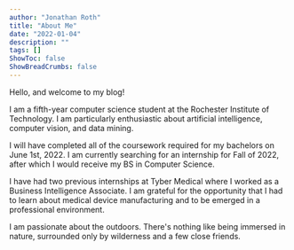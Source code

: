 ```yaml
---
author: "Jonathan Roth"
title: "About Me"
date: "2022-01-04"
description: ""
tags: []
ShowToc: false
ShowBreadCrumbs: false
---
```


Hello, and welcome to my blog!

I am a fifth-year computer science student at the Rochester Institute of Technology. I am particularly enthusiastic about artificial intelligence, computer vision, and data mining.

I will have completed all of the coursework required for my bachelors on June 1st, 2022. I am currently searching for an internship for Fall of 2022, after which I would receive my BS in Computer Science.

I have had two previous internships at Tyber Medical where I worked as a Business Intelligence Associate. I am grateful for the opportunity that I had to learn about medical device manufacturing and to be emerged in a professional environment.
 
I am passionate about the outdoors. There's nothing like being immersed in nature, surrounded only by wilderness and a few close friends. 


